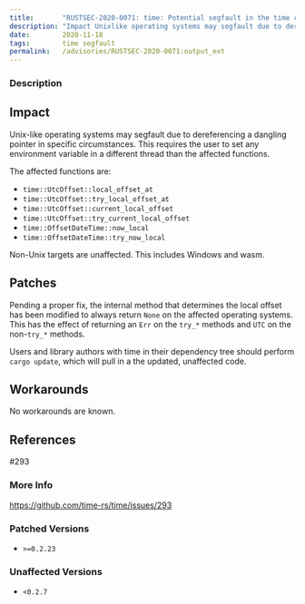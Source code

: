 ```yaml
---
title:       "RUSTSEC-2020-0071: time: Potential segfault in the time crate"
description: "Impact Unixlike operating systems may segfault due to dereferencing a dangling pointer in specific circumstances. This requires the user to set any environment variable in a different thread than the affected functions. The affected functions are  timeUtcOffsetlocaloffsetat  timeUtcOffsettrylocaloffsetat  timeUtcOffsetcurrentlocaloffset  timeUtcOffsettrycurrentlocaloffset  timeOffsetDateTimenowlocal  timeOffsetDateTimetrynowlocal NonUnix targets are unaffected. This includes Windows and wasm.  Patches Pending a proper fix, the internal method that determines the local offset has been modified to always return None on the affected operating systems. This has the effect of returning an Err on the try methods and UTC on the nontry methods. Users and library authors with time in their dependency tree should perform cargo update, which will pull in a the updated, unaffected code.  Workarounds No workarounds are known.  References 293"
date:        2020-11-18
tags:        time segfault
permalink:   /advisories/RUSTSEC-2020-0071:output_ext
---
```


### Description

## Impact

Unix-like operating systems may segfault due to dereferencing a dangling pointer in specific circumstances. This requires the user to set any environment variable in a different thread than the affected functions.

The affected functions are:

- `time::UtcOffset::local_offset_at`
- `time::UtcOffset::try_local_offset_at`
- `time::UtcOffset::current_local_offset`
- `time::UtcOffset::try_current_local_offset`
- `time::OffsetDateTime::now_local`
- `time::OffsetDateTime::try_now_local`

Non-Unix targets are unaffected. This includes Windows and wasm.

## Patches

Pending a proper fix, the internal method that determines the local offset has been modified to always return `None` on the affected operating systems. This has the effect of returning an `Err` on the `try_*` methods and `UTC` on the non-`try_*` methods.

Users and library authors with time in their dependency tree should perform `cargo update`, which will pull in a the updated, unaffected code.

## Workarounds

No workarounds are known.

## References

#293

### More Info

<https://github.com/time-rs/time/issues/293>

### Patched Versions

- `>=0.2.23`



### Unaffected Versions

- `<0.2.7`
